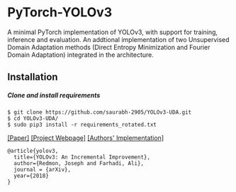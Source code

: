 # PyTorch-YOLOv3
A minimal PyTorch implementation of YOLOv3, with support for training, inference and evaluation. An addtional implementation of two Unsupervised Domain Adaptation methods (Direct Entropy Minimization and Fourier Domain Adaptation) integrated in the architecture.

## Installation
##### Clone and install requirements
    $ git clone https://github.com/saurabh-2905/YOLOv3-UDA.git
    $ cd YOLOv3-UDA/
    $ sudo pip3 install -r requirements_rotated.txt
    




[[Paper]](https://pjreddie.com/media/files/papers/YOLOv3.pdf) [[Project Webpage]](https://pjreddie.com/darknet/yolo/) [[Authors' Implementation]](https://github.com/pjreddie/darknet)

```
@article{yolov3,
  title={YOLOv3: An Incremental Improvement},
  author={Redmon, Joseph and Farhadi, Ali},
  journal = {arXiv},
  year={2018}
}
```
